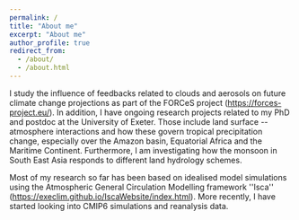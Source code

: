 ```yaml
---
permalink: /
title: "About me"
excerpt: "About me"
author_profile: true
redirect_from: 
  - /about/
  - /about.html
---
```


I study the influence of feedbacks related to clouds and aerosols on future climate change projections as part of the FORCeS project (https://forces-project.eu/). In addition, I have ongoing research projects related to my PhD and postdoc at the University of Exeter. Those include land surface -- atmosphere interactions and how these govern tropical precipitation change, especially over the Amazon basin, Equatorial Africa and the Maritime Continent. Furthermore, I am investigating how the monsoon in South East Asia responds to different land hydrology schemes. 

Most of my research so far has been based on idealised model simulations using the Atmospheric General Circulation Modelling framework ''Isca'' (https://execlim.github.io/IscaWebsite/index.html). More recently, I have started looking into CMIP6 simulations and reanalysis data. 
